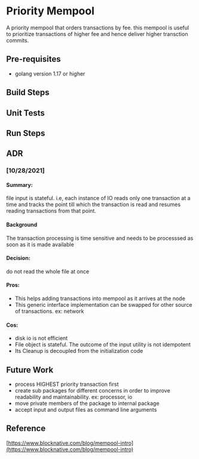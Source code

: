 # Priority Mempool
A priority mempool that orders transactions by fee. this mempool is useful to prioritize transactions of higher fee and hence deliver higher transction commits.


## Pre-requisites
- golang version 1.17 or higher


## Build Steps

## Unit Tests


## Run Steps


## ADR
### [10/28/2021] 
#### Summary: 
file input is stateful. i.e, each instance of IO reads only one transaction at a time and tracks the point till which the transaction is read and resumes reading transactions from that point. 
#### Background
The transaction processing is time sensitive and needs to be processsed as soon as it is made available
#### Decision: 
do not read the whole file at once
#### Pros: 
- This helps adding transactions into mempool as it arrives at the node
- This generic interface implementation can be swapped for other source of transactions. ex: network
#### Cos: 
- disk io is not efficient
- File object is stateful. The outcome of the input utility is not idempotent
- Its Cleanup is decoupled from the initialization code


## Future Work
 - process HIGHEST priority transaction first
 - create sub packages for different concerns in order to improve readability and maintainability. ex: processor, io
 - move private members of the package to internal package
 - accept input and output files as command line arguments


## Reference
 [https://www.blocknative.com/blog/mempool-intro](https://www.blocknative.com/blog/mempool-intro)

